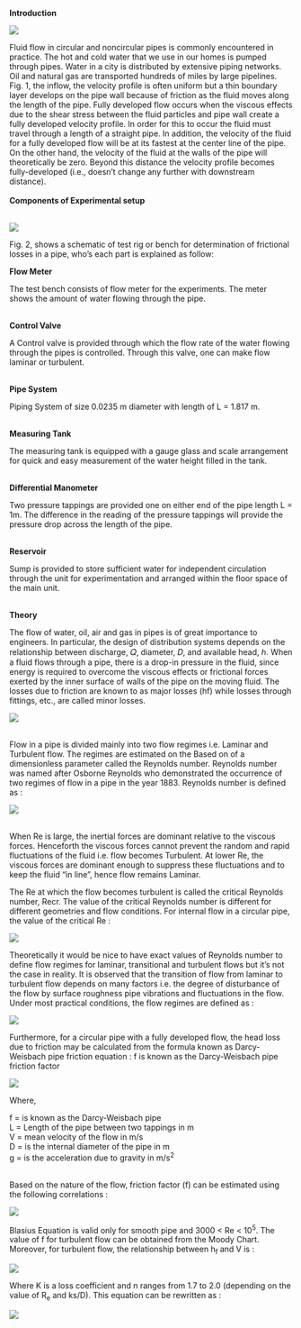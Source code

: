 <b>Introduction</b><br>

<image src="images/Image1.PNG"><br>

Fluid flow in circular and noncircular pipes is commonly encountered in practice. The hot and cold water that we use in our homes is pumped through pipes. Water in a city is distributed by extensive piping networks. Oil and natural gas are transported hundreds of miles by large pipelines. Fig. 1, the inflow, the velocity profile is often uniform but a thin boundary layer develops on the pipe wall because of friction as the fluid moves along the length of the pipe. Fully developed flow occurs when the viscous effects due to the shear stress between the fluid particles and pipe wall create a fully developed velocity profile.  In order for this to occur the fluid must travel through a length of a straight pipe. In addition, the velocity of the fluid for a fully developed flow will be at its fastest at the center line of the pipe. On the other hand, the velocity of the fluid at the walls of the pipe will theoretically be zero. Beyond this distance the velocity profile becomes fully-developed (i.e., doesn’t change any further with downstream distance).<br><br>
<b>Components of Experimental setup</b><br><br>

<image src="images/image2.PNG"><br>

Fig. 2, shows a schematic of test rig or bench for determination of frictional losses in a pipe, who’s each part is explained as follow: <br>  

<b>Flow Meter</b><br>

The test bench consists of flow meter for the experiments. The meter shows the amount of water flowing through the pipe.<br><br>

<b>Control Valve</b><br>

A Control valve is provided through which the flow rate of the water flowing through the pipes is controlled. Through this valve, one can make flow laminar or turbulent.<br> <br>

<b>Pipe System</b><br>

Piping System of size 0.0235 m diameter with length of L = 1.817 m. <br><br>

<b>Measuring Tank</b><br>

The measuring tank is equipped with a gauge glass and scale arrangement for quick and easy measurement of the water height filled in the tank.<br><br>

<b>Differential Manometer</b><br> 

Two pressure tappings are provided one on either end of the pipe length L = 1m. The difference in the reading of the pressure tappings will provide the pressure drop across the length of the pipe.<br><br>

<b>Reservoir</b><br>  

Sump is provided to store sufficient water for independent circulation through the unit for experimentation and arranged within the floor space of the main unit.<br><br>

<b>Theory </b><br>

The flow of water, oil, air and gas in pipes is of great importance to engineers. In particular, the design of distribution systems depends on the relationship between discharge, 𝑄, diameter, 𝐷, and available head, ℎ. When a fluid flows through a pipe, there is a drop-in pressure in the fluid, since energy is required to overcome the viscous effects or frictional forces exerted by the inner surface of walls of the pipe on the moving fluid. The losses due to friction are known to as major losses (hf) while losses through fittings, etc., are called minor losses. <br>

<image src="images/image3.PNG"><br><br>

Flow in a pipe is divided mainly into two flow regimes i.e. Laminar and Turbulent flow. The regimes are estimated on the Based on of a dimensionless parameter called the Reynolds number. Reynolds number was named after Osborne Reynolds who demonstrated the occurrence of two regimes of flow in a pipe in the year 1883.  Reynolds number is defined as :<br>

<image src="images/image4.PNG"><br><br>

When Re is large, the inertial forces are dominant relative to the viscous forces. Henceforth the viscous forces cannot prevent the random and rapid fluctuations of the fluid i.e. flow becomes Turbulent. At lower Re, the viscous forces are dominant enough to suppress these fluctuations and to keep the fluid “in line”, hence flow remains Laminar.<br>

The Re at which the flow becomes turbulent is called the critical Reynolds number, Recr. The value of the critical Reynolds number is different for different geometries and flow conditions. For internal flow in a circular pipe, the value of the critical Re :<br>

<image src="images/image5.PNG"><br>

Theoretically it would be nice to have exact values of Reynolds number to define flow regimes for laminar, transitional and turbulent flows but it’s not the case in reality. It is observed that the transition of flow from laminar to turbulent flow depends on many factors i.e. the degree of disturbance of the flow by surface roughness pipe vibrations and fluctuations in the flow. Under most practical conditions, the flow regimes are defined as :<br>

<image src="images/image6.PNG"><br>

Furthermore, for a circular pipe with a fully developed flow, the head loss due to friction may be calculated from the formula known as Darcy-Weisbach pipe friction equation : f is known as the Darcy-Weisbach pipe friction factor<br>

<image src="images/imagea1.png"><br>

Where, <br>

f = is known as the Darcy-Weisbach pipe<br>
L = Length of the pipe between two tappings in m <br>
V = mean velocity of the flow in m/s<br>
D = is the internal diameter of the pipe in m<br>
g = is the acceleration due to gravity in m/s<sup>2</sup><br><br>

Based on the nature of the flow, friction factor (f) can be estimated using the following correlations :<br>

<image src="images/image8.PNG"><br>

Blasius Equation is valid only for smooth pipe and 3000 < Re < 10<sup>5</sup>. The value of f for turbulent flow can be obtained from the Moody Chart. Moreover, for turbulent flow, the relationship between h<sub>f</sub> and V is :<br>

<image src="images/image9.PNG"><br>

Where K is a loss coefficient and n ranges from 1.7 to 2.0 (depending on the value of R<sub>e</sub> and ks/D). This equation can be rewritten as : <br>

<image src="images/image10.PNG"><br>

